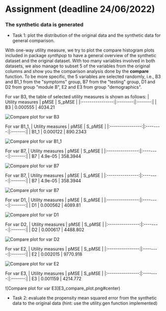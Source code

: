 # Assignment (deadline 24/06/2022)

### The synthetic data is generated 

- Task 1: plot the distribution of the original data and the synthetic data for general comparison.

With one-way utility measure, we try to plot the compare histogram plots included in package *synthpop* to have a general overview of the synthetic dataset and the original dataset. With too many variables involved in both datasets, we also manage to subset 5 of the variables from the original columns and show you the comparison analysis done by the __compare__ function. To be more specific, the 5 variables are selected randomly, i.e., B3 and B1_1 from the "symptoms" group, B7 from the "testing" group, D1 and D2 from group "module B", E2 and E3 from group "demographics".

For var B3, the table of selected utility measures is shown as follows: 
| Utility measures | pMSE     | S_pMSE  | 
|:----------------:|:--------:|:-------:|
| B3               | 0.000555 | 4034.21 

![Compare plot for var B3](B3_compare_plot.png#center)



For var B1_1,
| Utility measures | pMSE     | S_pMSE  |
|:----------------:|:--------:|:-------:|
| B1_1               | 0.000122 | 890.2343 

![Compare plot for var B1_1](B11_compare_plot.png#center)

For var B7,
| Utility measures | pMSE     | S_pMSE  |
|:----------------:|:--------:|:-------:|
| B7               | 4.9e-05 | 358.3944 

![Compare plot for var B7](B7_compare_plot.png#center)

For var B7,
| Utility measures | pMSE     | S_pMSE  |
|:----------------:|:--------:|:-------:|
| B7               | 4.9e-05 | 358.3944 

![Compare plot for var B7](B7_compare_plot.png#center)

For var D1,
| Utility measures | pMSE     | S_pMSE  |
|:----------------:|:--------:|:-------:|
| D1               | 0.000562 | 4089.81 

![Compare plot for var D1](D1_compare_plot.png#center)

For var D2,
| Utility measures | pMSE     | S_pMSE  |
|:----------------:|:--------:|:-------:|
| D2             | 0.000617 | 4488.802 

![Compare plot for var D2](D2_compare_plot.png#center)

For var E2,
| Utility measures | pMSE     | S_pMSE  |
|:----------------:|:--------:|:-------:|
| E2             | 0.002015 | 9770.918 

![Compare plot for var E2](E2_compare_plot.png#center)

For var E3,
| Utility measures | pMSE     | S_pMSE  |
|:----------------:|:--------:|:-------:|
| E3             | 0.001159 | 4214.772 

![Compare plot for var E3]E3_compare_plot.png#center)

- Task 2: evaluate the propensity mean squared error from the synthetic data to the original data (hint: use the utility.gen function implemented)